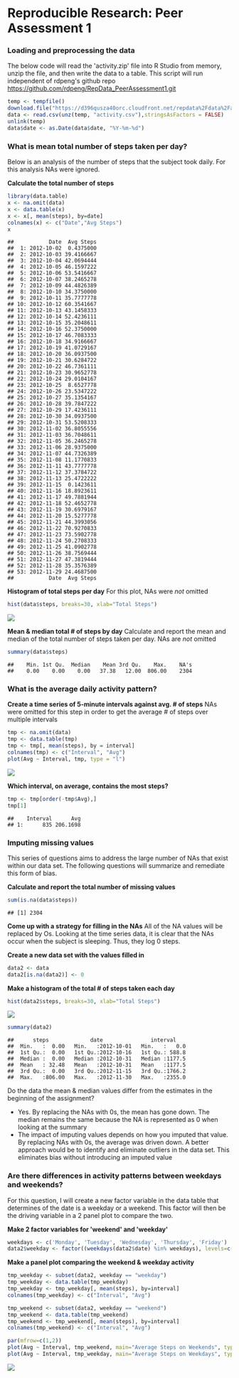 # Reproducible Research: Peer Assessment 1
### Loading and preprocessing the data
The below code will read the 'activity.zip' file into R Studio from memory, unzip the file, and then write the data to a table. This script will run independent of rdpeng's github repo https://github.com/rdpeng/RepData_PeerAssessment1.git


```r
temp <- tempfile()
download.file("https://d396qusza40orc.cloudfront.net/repdata%2Fdata%2Factivity.zip",temp)
data <- read.csv(unz(temp, "activity.csv"),stringsAsFactors = FALSE)
unlink(temp)
data$date <- as.Date(data$date, "%Y-%m-%d")
```

### What is mean total number of steps taken per day?
Below is an analysis of the number of steps that the subject took daily. For this analysis NAs were ignored.

**Calculate the total number of steps**


```r
library(data.table)
x <- na.omit(data)
x <- data.table(x)
x <- x[, mean(steps), by=date]
colnames(x) <- c("Date","Avg Steps")
x
```

```
##           Date  Avg Steps
##  1: 2012-10-02  0.4375000
##  2: 2012-10-03 39.4166667
##  3: 2012-10-04 42.0694444
##  4: 2012-10-05 46.1597222
##  5: 2012-10-06 53.5416667
##  6: 2012-10-07 38.2465278
##  7: 2012-10-09 44.4826389
##  8: 2012-10-10 34.3750000
##  9: 2012-10-11 35.7777778
## 10: 2012-10-12 60.3541667
## 11: 2012-10-13 43.1458333
## 12: 2012-10-14 52.4236111
## 13: 2012-10-15 35.2048611
## 14: 2012-10-16 52.3750000
## 15: 2012-10-17 46.7083333
## 16: 2012-10-18 34.9166667
## 17: 2012-10-19 41.0729167
## 18: 2012-10-20 36.0937500
## 19: 2012-10-21 30.6284722
## 20: 2012-10-22 46.7361111
## 21: 2012-10-23 30.9652778
## 22: 2012-10-24 29.0104167
## 23: 2012-10-25  8.6527778
## 24: 2012-10-26 23.5347222
## 25: 2012-10-27 35.1354167
## 26: 2012-10-28 39.7847222
## 27: 2012-10-29 17.4236111
## 28: 2012-10-30 34.0937500
## 29: 2012-10-31 53.5208333
## 30: 2012-11-02 36.8055556
## 31: 2012-11-03 36.7048611
## 32: 2012-11-05 36.2465278
## 33: 2012-11-06 28.9375000
## 34: 2012-11-07 44.7326389
## 35: 2012-11-08 11.1770833
## 36: 2012-11-11 43.7777778
## 37: 2012-11-12 37.3784722
## 38: 2012-11-13 25.4722222
## 39: 2012-11-15  0.1423611
## 40: 2012-11-16 18.8923611
## 41: 2012-11-17 49.7881944
## 42: 2012-11-18 52.4652778
## 43: 2012-11-19 30.6979167
## 44: 2012-11-20 15.5277778
## 45: 2012-11-21 44.3993056
## 46: 2012-11-22 70.9270833
## 47: 2012-11-23 73.5902778
## 48: 2012-11-24 50.2708333
## 49: 2012-11-25 41.0902778
## 50: 2012-11-26 38.7569444
## 51: 2012-11-27 47.3819444
## 52: 2012-11-28 35.3576389
## 53: 2012-11-29 24.4687500
##           Date  Avg Steps
```

**Histogram of total steps per day**
For this plot, NAs were *not* omitted


```r
hist(data$steps, breaks=30, xlab="Total Steps")
```

![](PA1_template_files/figure-html/unnamed-chunk-3-1.png) 

**Mean & median total # of steps by day**
Calculate and report the mean and median of the total number of steps taken per day. NAs are *not* omitted


```r
summary(data$steps)
```

```
##    Min. 1st Qu.  Median    Mean 3rd Qu.    Max.    NA's 
##    0.00    0.00    0.00   37.38   12.00  806.00    2304
```

### What is the average daily activity pattern?

**Create a time series of 5-minute intervals against avg. # of steps**
NAs were omitted for this step in order to get the average # of steps over multiple intervals


```r
tmp <- na.omit(data)
tmp <- data.table(tmp)
tmp <- tmp[, mean(steps), by = interval]
colnames(tmp) <- c("Interval", "Avg")
plot(Avg ~ Interval, tmp, type = "l")
```

![](PA1_template_files/figure-html/unnamed-chunk-5-1.png) 

**Which interval, on average, contains the most steps?**

```r
tmp <- tmp[order(-tmp$Avg),]
tmp[1]
```

```
##    Interval      Avg
## 1:      835 206.1698
```

### Imputing missing values
This series of questions aims to address the large number of NAs that exist within our data set. The following questions will summarize and remediate this form of bias.

**Calculate and report the total number of missing values**

```r
sum(is.na(data$steps))
```

```
## [1] 2304
```

**Come up with a strategy for filling in the NAs**
All of the NA values will be replaced by Os. Looking at the time series data, it is clear that the NAs occur when the subject is sleeping. Thus, they log 0 steps.

**Create a new data set with the values filled in**

```r
data2 <- data
data2[is.na(data2)] <- 0
```

**Make a histogram of the total # of steps taken each day**

```r
hist(data2$steps, breaks=30, xlab="Total Steps")
```

![](PA1_template_files/figure-html/unnamed-chunk-9-1.png) 

```r
summary(data2)
```

```
##      steps             date               interval     
##  Min.   :  0.00   Min.   :2012-10-01   Min.   :   0.0  
##  1st Qu.:  0.00   1st Qu.:2012-10-16   1st Qu.: 588.8  
##  Median :  0.00   Median :2012-10-31   Median :1177.5  
##  Mean   : 32.48   Mean   :2012-10-31   Mean   :1177.5  
##  3rd Qu.:  0.00   3rd Qu.:2012-11-15   3rd Qu.:1766.2  
##  Max.   :806.00   Max.   :2012-11-30   Max.   :2355.0
```

Do the data the mean & median values differ from the estimates in the beginning of the assignment?
- Yes. By replacing the NAs with 0s, the mean has gone down. The median remains the same because the NA is represented as 0 when looking at the summary
- The impact of imputing values depends on how you imputed that value. By replacing NAs with 0s, the average was driven down. A better approach would be to identify and eliminate outliers in the data set. This eliminates bias without introducing an imputed value

### Are there differences in activity patterns between weekdays and weekends?
For this question, I will create a new factor variable in the data table that determines of the date is a weekday or a weekend. This factor will then be the driving variable in a 2 panel plot to compare the two.

**Make 2 factor variables for 'weekend' and 'weekday'**

```r
weekdays <- c('Monday', 'Tuesday', 'Wednesday', 'Thursday', 'Friday')
data2$weekday <- factor((weekdays(data2$date) %in% weekdays), levels=c(FALSE, TRUE), labels=c('weekend', 'weekday'))
```

**Make a panel plot comparing the weekend & weekday activity**


```r
tmp_weekday <- subset(data2, weekday == "weekday")
tmp_weekday <- data.table(tmp_weekday)
tmp_weekday <- tmp_weekday[, mean(steps), by=interval]
colnames(tmp_weekday) <- c("Interval", "Avg")

tmp_weekend <- subset(data2, weekday == "weekend")
tmp_weekend <- data.table(tmp_weekend)
tmp_weekend <- tmp_weekend[, mean(steps), by=interval]
colnames(tmp_weekend) <- c("Interval", "Avg")

par(mfrow=c(1,2))
plot(Avg ~ Interval, tmp_weekend, main="Average Steps on Weekends", type = "l")
plot(Avg ~ Interval, tmp_weekday, main="Average Steps on Weekdays", type = "l")
```

![](PA1_template_files/figure-html/unnamed-chunk-11-1.png) 
